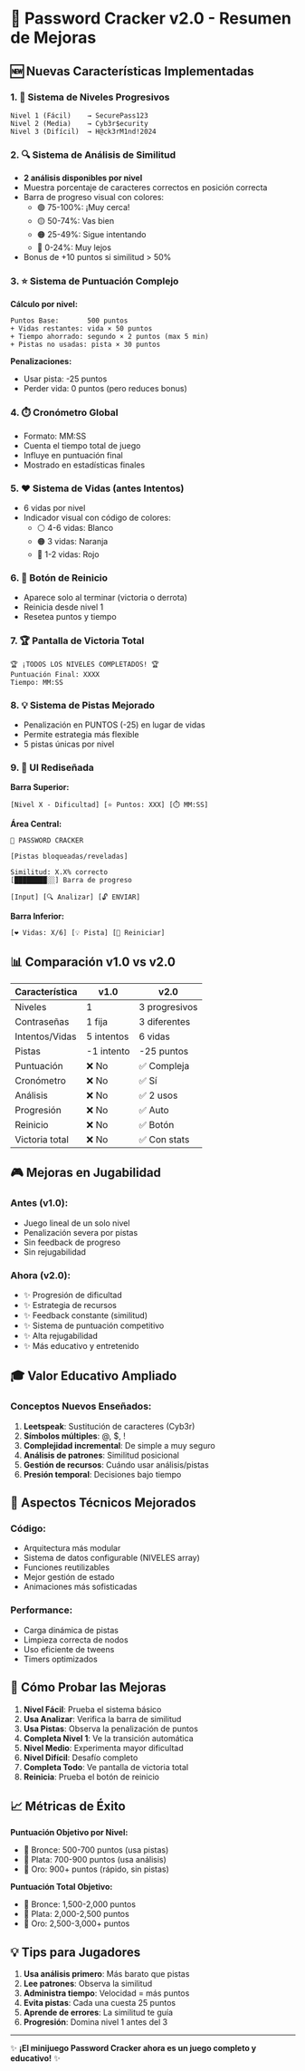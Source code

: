 # 🎉 Password Cracker v2.0 - Resumen de Mejoras

## 🆕 Nuevas Características Implementadas

### 1. 🎯 Sistema de Niveles Progresivos
```
Nivel 1 (Fácil)    → SecurePass123
Nivel 2 (Media)    → Cyb3r$ecurity  
Nivel 3 (Difícil)  → H@ck3rM1nd!2024
```

### 2. 🔍 Sistema de Análisis de Similitud
- **2 análisis disponibles por nivel**
- Muestra porcentaje de caracteres correctos en posición correcta
- Barra de progreso visual con colores:
  - 🟢 75-100%: ¡Muy cerca!
  - 🟡 50-74%: Vas bien
  - 🟠 25-49%: Sigue intentando
  - 🔴 0-24%: Muy lejos
- Bonus de +10 puntos si similitud > 50%

### 3. ⭐ Sistema de Puntuación Complejo
**Cálculo por nivel:**
```
Puntos Base:       500 puntos
+ Vidas restantes: vida × 50 puntos
+ Tiempo ahorrado: segundo × 2 puntos (max 5 min)
+ Pistas no usadas: pista × 30 puntos
```

**Penalizaciones:**
- Usar pista: -25 puntos
- Perder vida: 0 puntos (pero reduces bonus)

### 4. ⏱️ Cronómetro Global
- Formato: MM:SS
- Cuenta el tiempo total de juego
- Influye en puntuación final
- Mostrado en estadísticas finales

### 5. ❤️ Sistema de Vidas (antes Intentos)
- 6 vidas por nivel
- Indicador visual con código de colores:
  - ⚪ 4-6 vidas: Blanco
  - 🟠 3 vidas: Naranja
  - 🔴 1-2 vidas: Rojo

### 6. 🔄 Botón de Reinicio
- Aparece solo al terminar (victoria o derrota)
- Reinicia desde nivel 1
- Resetea puntos y tiempo

### 7. 🏆 Pantalla de Victoria Total
```
🏆 ¡TODOS LOS NIVELES COMPLETADOS! 🏆
Puntuación Final: XXXX
Tiempo: MM:SS
```

### 8. 💡 Sistema de Pistas Mejorado
- Penalización en PUNTOS (-25) en lugar de vidas
- Permite estrategia más flexible
- 5 pistas únicas por nivel

### 9. 🎨 UI Rediseñada

**Barra Superior:**
```
[Nivel X - Dificultad] [⭐ Puntos: XXX] [⏱️ MM:SS]
```

**Área Central:**
```
🔐 PASSWORD CRACKER

[Pistas bloqueadas/reveladas]

Similitud: X.X% correcto
[████████░░] Barra de progreso

[Input] [🔍 Analizar] [🔓 ENVIAR]
```

**Barra Inferior:**
```
[❤️ Vidas: X/6] [💡 Pista] [🔄 Reiniciar]
```

## 📊 Comparación v1.0 vs v2.0

| Característica | v1.0 | v2.0 |
|----------------|------|------|
| Niveles | 1 | 3 progresivos |
| Contraseñas | 1 fija | 3 diferentes |
| Intentos/Vidas | 5 intentos | 6 vidas |
| Pistas | -1 intento | -25 puntos |
| Puntuación | ❌ No | ✅ Compleja |
| Cronómetro | ❌ No | ✅ Sí |
| Análisis | ❌ No | ✅ 2 usos |
| Progresión | ❌ No | ✅ Auto |
| Reinicio | ❌ No | ✅ Botón |
| Victoria total | ❌ No | ✅ Con stats |

## 🎮 Mejoras en Jugabilidad

### Antes (v1.0):
- Juego lineal de un solo nivel
- Penalización severa por pistas
- Sin feedback de progreso
- Sin rejugabilidad

### Ahora (v2.0):
- ✨ Progresión de dificultad
- ✨ Estrategia de recursos
- ✨ Feedback constante (similitud)
- ✨ Sistema de puntuación competitivo
- ✨ Alta rejugabilidad
- ✨ Más educativo y entretenido

## 🎓 Valor Educativo Ampliado

### Conceptos Nuevos Enseñados:
1. **Leetspeak**: Sustitución de caracteres (Cyb3r)
2. **Símbolos múltiples**: @, $, !
3. **Complejidad incremental**: De simple a muy seguro
4. **Análisis de patrones**: Similitud posicional
5. **Gestión de recursos**: Cuándo usar análisis/pistas
6. **Presión temporal**: Decisiones bajo tiempo

## 🔧 Aspectos Técnicos Mejorados

### Código:
- Arquitectura más modular
- Sistema de datos configurable (NIVELES array)
- Funciones reutilizables
- Mejor gestión de estado
- Animaciones más sofisticadas

### Performance:
- Carga dinámica de pistas
- Limpieza correcta de nodos
- Uso eficiente de tweens
- Timers optimizados

## 🚀 Cómo Probar las Mejoras

1. **Nivel Fácil**: Prueba el sistema básico
2. **Usa Analizar**: Verifica la barra de similitud
3. **Usa Pistas**: Observa la penalización de puntos
4. **Completa Nivel 1**: Ve la transición automática
5. **Nivel Medio**: Experimenta mayor dificultad
6. **Nivel Difícil**: Desafío completo
7. **Completa Todo**: Ve pantalla de victoria total
8. **Reinicia**: Prueba el botón de reinicio

## 📈 Métricas de Éxito

**Puntuación Objetivo por Nivel:**
- 🥉 Bronce: 500-700 puntos (usa pistas)
- 🥈 Plata: 700-900 puntos (usa análisis)
- 🥇 Oro: 900+ puntos (rápido, sin pistas)

**Puntuación Total Objetivo:**
- 🥉 Bronce: 1,500-2,000 puntos
- 🥈 Plata: 2,000-2,500 puntos
- 🥇 Oro: 2,500-3,000+ puntos

## 💡 Tips para Jugadores

1. **Usa análisis primero**: Más barato que pistas
2. **Lee patrones**: Observa la similitud
3. **Administra tiempo**: Velocidad = más puntos
4. **Evita pistas**: Cada una cuesta 25 puntos
5. **Aprende de errores**: La similitud te guía
6. **Progresión**: Domina nivel 1 antes del 3

---

✨ **¡El minijuego Password Cracker ahora es un juego completo y educativo!** ✨

